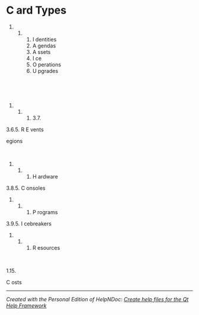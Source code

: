 # C ard Types

1. &nbsp;
   1. &nbsp;
      1. I dentities
      1. A gendas
      1. A ssets
      1. I ce
      1. O perations
      1. U pgrades

&nbsp;

&nbsp;

1. &nbsp;
   1. &nbsp;
      1. &#51;.7.

&#51;.6.5. R E vents

egions

&nbsp;

1. &nbsp;
   1. &nbsp;
      1. H ardware

&#51;.8.5. C onsoles

1. &nbsp;
   1. &nbsp;
      1. P rograms

&#51;.9.5. I cebreakers

1. &nbsp;
   1. &nbsp;
      1. R esources

&nbsp;

&#49;.15.

C osts

***
_Created with the Personal Edition of HelpNDoc: [Create help files for the Qt Help Framework](<https://www.helpndoc.com/feature-tour/create-help-files-for-the-qt-help-framework>)_
